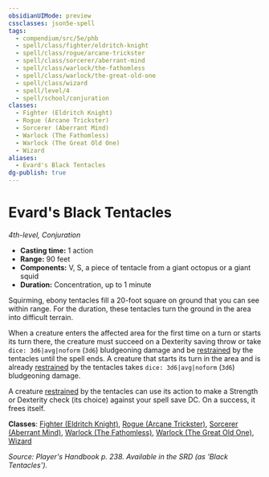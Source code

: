 ```yaml
---
obsidianUIMode: preview
cssclasses: json5e-spell
tags:
  - compendium/src/5e/phb
  - spell/class/fighter/eldritch-knight
  - spell/class/rogue/arcane-trickster
  - spell/class/sorcerer/aberrant-mind
  - spell/class/warlock/the-fathomless
  - spell/class/warlock/the-great-old-one
  - spell/class/wizard
  - spell/level/4
  - spell/school/conjuration
classes:
  - Fighter (Eldritch Knight)
  - Rogue (Arcane Trickster)
  - Sorcerer (Aberrant Mind)
  - Warlock (The Fathomless)
  - Warlock (The Great Old One)
  - Wizard
aliases:
  - Evard's Black Tentacles
dg-publish: true
---
```

# Evard's Black Tentacles
*4th-level, Conjuration*  

- **Casting time:** 1 action
- **Range:** 90 feet
- **Components:** V, S, a piece of tentacle from a giant octopus or a giant squid
- **Duration:** Concentration, up to 1 minute

Squirming, ebony tentacles fill a 20-foot square on ground that you can see within range. For the duration, these tentacles turn the ground in the area into difficult terrain.

When a creature enters the affected area for the first time on a turn or starts its turn there, the creature must succeed on a Dexterity saving throw or take `dice: 3d6|avg|noform` (`3d6`) bludgeoning damage and be [restrained](/3-Mechanics/CLI/rules/conditions.md#restrained) by the tentacles until the spell ends. A creature that starts its turn in the area and is already [restrained](/3-Mechanics/CLI/rules/conditions.md#restrained) by the tentacles takes `dice: 3d6|avg|noform` (`3d6`) bludgeoning damage.

A creature [restrained](/3-Mechanics/CLI/rules/conditions.md#restrained) by the tentacles can use its action to make a Strength or Dexterity check (its choice) against your spell save DC. On a success, it frees itself.

**Classes**: [Fighter (Eldritch Knight)](/Admin/CLI/classes/fighter-eldritch-knight.md), [Rogue (Arcane Trickster)](/Admin/CLI/classes/rogue-arcane-trickster.md), [Sorcerer (Aberrant Mind)](/Admin/CLI/classes/sorcerer-aberrant-mind-tce.md), [Warlock (The Fathomless)](/Admin/CLI/classes/warlock-the-fathomless-tce.md), [Warlock (The Great Old One)](/Admin/CLI/classes/warlock-the-great-old-one.md), [Wizard](/Admin/CLI/classes/wizard.md)

*Source: Player's Handbook p. 238. Available in the SRD (as 'Black Tentacles').*